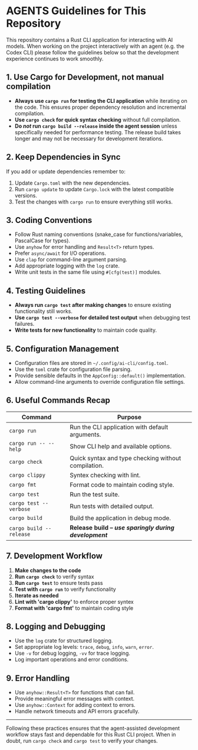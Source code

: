 # AGENTS Guidelines for This Repository

This repository contains a Rust CLI application for interacting with AI models. When
working on the project interactively with an agent (e.g. the Codex CLI) please follow
the guidelines below so that the development experience continues to work smoothly.

## 1. Use Cargo for Development, **not** manual compilation

* **Always use `cargo run` for testing the CLI application** while iterating on the
  code. This ensures proper dependency resolution and incremental compilation.
* **Use `cargo check` for quick syntax checking** without full compilation.
* **Do _not_ run `cargo build --release` inside the agent session** unless specifically
  needed for performance testing. The release build takes longer and may not be necessary
  for development iterations.

## 2. Keep Dependencies in Sync

If you add or update dependencies remember to:

1. Update `Cargo.toml` with the new dependencies.
2. Run `cargo update` to update `Cargo.lock` with the latest compatible versions.
3. Test the changes with `cargo run` to ensure everything still works.

## 3. Coding Conventions

* Follow Rust naming conventions (snake_case for functions/variables, PascalCase for types).
* Use `anyhow` for error handling and `Result<T>` return types.
* Prefer `async/await` for I/O operations.
* Use `clap` for command-line argument parsing.
* Add appropriate logging with the `log` crate.
* Write unit tests in the same file using `#[cfg(test)]` modules.

## 4. Testing Guidelines

* **Always run `cargo test` after making changes** to ensure existing functionality
  still works.
* **Use `cargo test --verbose` for detailed test output** when debugging test failures.
* **Write tests for new functionality** to maintain code quality.

## 5. Configuration Management

* Configuration files are stored in `~/.config/ai-cli/config.toml`.
* Use the `toml` crate for configuration file parsing.
* Provide sensible defaults in the `AppConfig::default()` implementation.
* Allow command-line arguments to override configuration file settings.

## 6. Useful Commands Recap

| Command                | Purpose                                            |
| ---------------------- | -------------------------------------------------- |
| `cargo run`            | Run the CLI application with default arguments.    |
| `cargo run -- --help`  | Show CLI help and available options.               |
| `cargo check`          | Quick syntax and type checking without compilation.|
| `cargo clippy`         | Syntex checking with lint.                         |
| `cargo fmt `           | Format code to maintain coding style.              |
| `cargo test`           | Run the test suite.                                |
| `cargo test --verbose` | Run tests with detailed output.                    |
| `cargo build`          | Build the application in debug mode.               |
| `cargo build --release`| **Release build – _use sparingly during development_** |

## 7. Development Workflow

1. **Make changes to the code**
2. **Run `cargo check`** to verify syntax
3. **Run `cargo test`** to ensure tests pass
4. **Test with `cargo run`** to verify functionality
5. **Iterate as needed**
6. **Lint with 'cargo clippy'** to enforce proper syntex
7. **Format with 'cargo fmt'** to maintain coding style

## 8. Logging and Debugging

* Use the `log` crate for structured logging.
* Set appropriate log levels: `trace`, `debug`, `info`, `warn`, `error`.
* Use `-v` for debug logging, `-vv` for trace logging.
* Log important operations and error conditions.

## 9. Error Handling

* Use `anyhow::Result<T>` for functions that can fail.
* Provide meaningful error messages with context.
* Use `anyhow::Context` for adding context to errors.
* Handle network timeouts and API errors gracefully.

---

Following these practices ensures that the agent-assisted development workflow stays
fast and dependable for this Rust CLI project. When in doubt, run `cargo check` and
`cargo test` to verify your changes.
